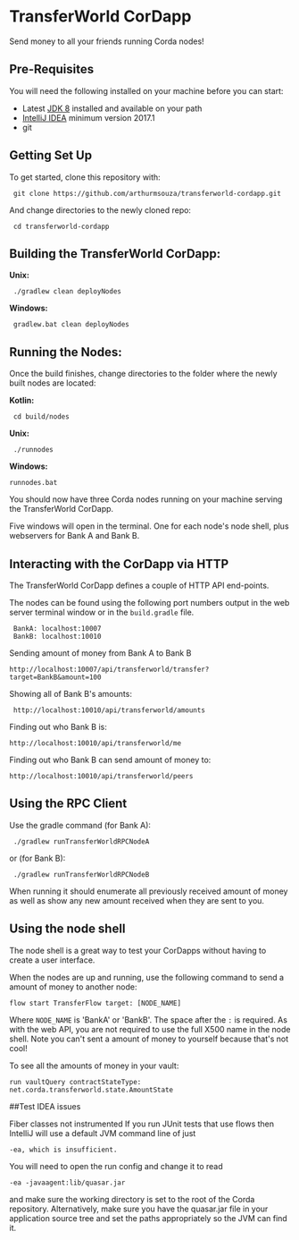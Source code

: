# TransferWorld CorDapp


Send money to all your friends running Corda nodes!

## Pre-Requisites

You will need the following installed on your machine before you can start:

* Latest [JDK 8](http://www.oracle.com/technetwork/java/javase/downloads/jdk8-downloads-2133151.html) 
  installed and available on your path
* [IntelliJ IDEA](https://www.jetbrains.com/idea/download/) minimum version 2017.1
* git

## Getting Set Up

To get started, clone this repository with:

     git clone https://github.com/arthurmsouza/transferworld-cordapp.git

And change directories to the newly cloned repo:

     cd transferworld-cordapp

## Building the TransferWorld CorDapp:

**Unix:** 

     ./gradlew clean deployNodes

**Windows:**

     gradlew.bat clean deployNodes

## Running the Nodes:

Once the build finishes, change directories to the folder where the newly
built nodes are located:

**Kotlin:**

     cd build/nodes

**Unix:**

     ./runnodes

**Windows:**

    runnodes.bat

You should now have three Corda nodes running on your machine serving
the TransferWorld CorDapp.

Five windows will open in the terminal. One for each node's node shell, plus webservers for Bank A and Bank B.

## Interacting with the CorDapp via HTTP

The TransferWorld CorDapp defines a couple of HTTP API end-points.

The nodes can be found using the following port numbers output in the web server
terminal window or in the `build.gradle` file.

     BankA: localhost:10007
     BankB: localhost:10010

Sending amount of money from Bank A to Bank B 

    http://localhost:10007/api/transferworld/transfer?target=BankB&amount=100

Showing all of Bank B's amounts:

     http://localhost:10010/api/transferworld/amounts
     
Finding out who Bank B is:

    http://localhost:10010/api/transferworld/me

Finding out who Bank B can send amount of money to:

    http://localhost:10010/api/transferworld/peers

## Using the RPC Client

Use the gradle command (for Bank A):

     ./gradlew runTransferWorldRPCNodeA
     
or (for Bank B):
     
     ./gradlew runTransferWorldRPCNodeB

When running it should enumerate all previously received amount of money as well as show any new amount
received when they are sent to you.

## Using the node shell

The node shell is a great way to test your CorDapps without having to create a user interface. 

When the nodes are up and running, use the following command to send a amount of money to another node:

    flow start TransferFlow target: [NODE_NAME]
    
Where `NODE_NAME` is 'BankA' or 'BankB'. The space after the `:` is required. As with the web API, you are not
required to use the full X500 name in the node shell. Note you can't sent a amount of money to yourself because that's not cool!

To see all the amounts of money in your vault:

    run vaultQuery contractStateType: net.corda.transferworld.state.AmountState

##Test IDEA issues

Fiber classes not instrumented
If you run JUnit tests that use flows then IntelliJ will use a default JVM command line of just

    -ea, which is insufficient.

You will need to open the run config and change it to read

    -ea -javaagent:lib/quasar.jar

and make sure the working directory is set to the root of the Corda repository.
Alternatively, make sure you have the quasar.jar file in your application source tree and set the paths appropriately so the JVM can find it.

